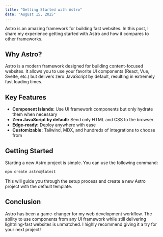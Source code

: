 ```yaml
---
title: "Getting Started with Astro"
date: "August 15, 2025"
---
```


Astro is an amazing framework for building fast websites. In this post, I share my experience getting started with Astro and how it compares to other frameworks.

## Why Astro?

Astro is a modern framework designed for building content-focused websites. It allows you to use your favorite UI components (React, Vue, Svelte, etc.) but delivers zero JavaScript by default, resulting in extremely fast loading times.

## Key Features

- **Component Islands:** Use UI framework components but only hydrate them when necessary
- **Zero JavaScript by default:** Send only HTML and CSS to the browser
- **Edge-ready:** Deploy anywhere with ease
- **Customizable:** Tailwind, MDX, and hundreds of integrations to choose from

## Getting Started

Starting a new Astro project is simple. You can use the following command:

```bash
npm create astro@latest
```

This will guide you through the setup process and create a new Astro project with the default template.

## Conclusion

Astro has been a game-changer for my web development workflow. The ability to use components from any UI framework while still delivering lightning-fast websites is unmatched. I highly recommend giving it a try for your next project!